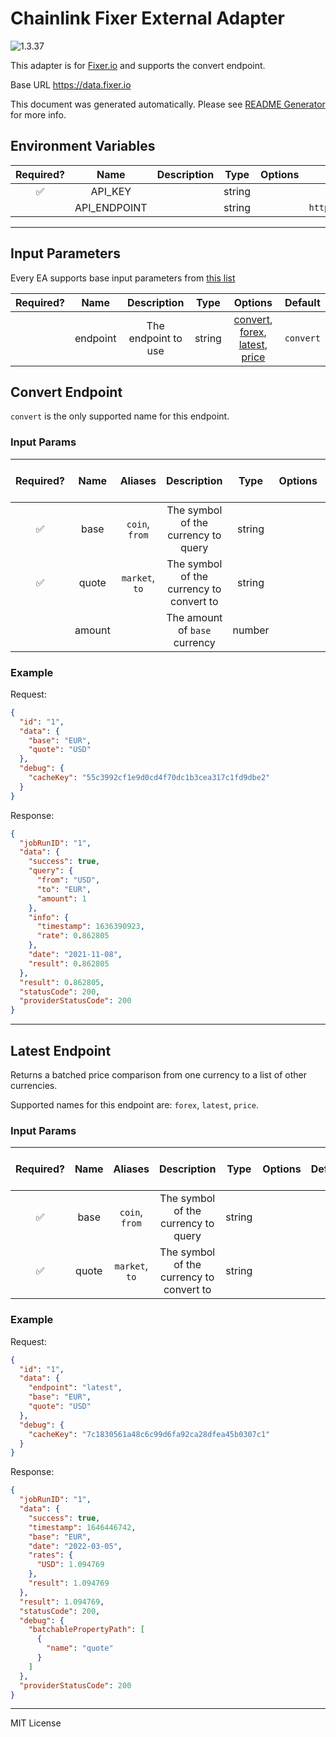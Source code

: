 # Chainlink Fixer External Adapter

![1.3.37](https://img.shields.io/github/package-json/v/smartcontractkit/external-adapters-js?filename=packages/sources/fixer/package.json)

This adapter is for [Fixer.io](https://fixer.io/) and supports the convert endpoint.

Base URL https://data.fixer.io

This document was generated automatically. Please see [README Generator](../../scripts#readme-generator) for more info.

## Environment Variables

| Required? |     Name     | Description |  Type  | Options |         Default         |
| :-------: | :----------: | :---------: | :----: | :-----: | :---------------------: |
|    ✅     |   API_KEY    |             | string |         |                         |
|           | API_ENDPOINT |             | string |         | `https://data.fixer.io` |

---

## Input Parameters

Every EA supports base input parameters from [this list](../../core/bootstrap#base-input-parameters)

| Required? |   Name   |     Description     |  Type  |                                                    Options                                                     |  Default  |
| :-------: | :------: | :-----------------: | :----: | :------------------------------------------------------------------------------------------------------------: | :-------: |
|           | endpoint | The endpoint to use | string | [convert](#convert-endpoint), [forex](#latest-endpoint), [latest](#latest-endpoint), [price](#latest-endpoint) | `convert` |

## Convert Endpoint

`convert` is the only supported name for this endpoint.

### Input Params

| Required? |  Name  |    Aliases     |               Description                |  Type  | Options | Default | Depends On | Not Valid With |
| :-------: | :----: | :------------: | :--------------------------------------: | :----: | :-----: | :-----: | :--------: | :------------: |
|    ✅     |  base  | `coin`, `from` |   The symbol of the currency to query    | string |         |         |            |                |
|    ✅     | quote  | `market`, `to` | The symbol of the currency to convert to | string |         |         |            |                |
|           | amount |                |      The amount of `base` currency       | number |         |   `1`   |            |                |

### Example

Request:

```json
{
  "id": "1",
  "data": {
    "base": "EUR",
    "quote": "USD"
  },
  "debug": {
    "cacheKey": "55c3992cf1e9d0cd4f70dc1b3cea317c1fd9dbe2"
  }
}
```

Response:

```json
{
  "jobRunID": "1",
  "data": {
    "success": true,
    "query": {
      "from": "USD",
      "to": "EUR",
      "amount": 1
    },
    "info": {
      "timestamp": 1636390923,
      "rate": 0.862805
    },
    "date": "2021-11-08",
    "result": 0.862805
  },
  "result": 0.862805,
  "statusCode": 200,
  "providerStatusCode": 200
}
```

---

## Latest Endpoint

Returns a batched price comparison from one currency to a list of other currencies.

Supported names for this endpoint are: `forex`, `latest`, `price`.

### Input Params

| Required? | Name  |    Aliases     |               Description                |  Type  | Options | Default | Depends On | Not Valid With |
| :-------: | :---: | :------------: | :--------------------------------------: | :----: | :-----: | :-----: | :--------: | :------------: |
|    ✅     | base  | `coin`, `from` |   The symbol of the currency to query    | string |         |         |            |                |
|    ✅     | quote | `market`, `to` | The symbol of the currency to convert to | string |         |         |            |                |

### Example

Request:

```json
{
  "id": "1",
  "data": {
    "endpoint": "latest",
    "base": "EUR",
    "quote": "USD"
  },
  "debug": {
    "cacheKey": "7c1830561a48c6c99d6fa92ca28dfea45b0307c1"
  }
}
```

Response:

```json
{
  "jobRunID": "1",
  "data": {
    "success": true,
    "timestamp": 1646446742,
    "base": "EUR",
    "date": "2022-03-05",
    "rates": {
      "USD": 1.094769
    },
    "result": 1.094769
  },
  "result": 1.094769,
  "statusCode": 200,
  "debug": {
    "batchablePropertyPath": [
      {
        "name": "quote"
      }
    ]
  },
  "providerStatusCode": 200
}
```

---

MIT License
